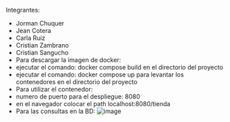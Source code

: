 Integrantes:
- Jorman Chuquer
- Jean Cotera
- Carla Ruiz
- Cristian Zambrano
- Cristian Sangucho
- Para descargar la imagen de docker:
- ejecutar el comando: docker compose build en el directorio del proyecto
- ejecutar el comando: docker compose up para levantar los contenedores en el directorio del proyecto
- Para utilizar el contenedor:
- numero de puerto para el despliegue: 8080
- en el navegador colocar el path localhost:8080/tienda
- Para las consultas en la BD:
![image](https://github.com/JorMath/GR01_1BP1_622_24A/assets/94020880/5a09a77a-4868-4035-b6c5-96146c81c72e)
